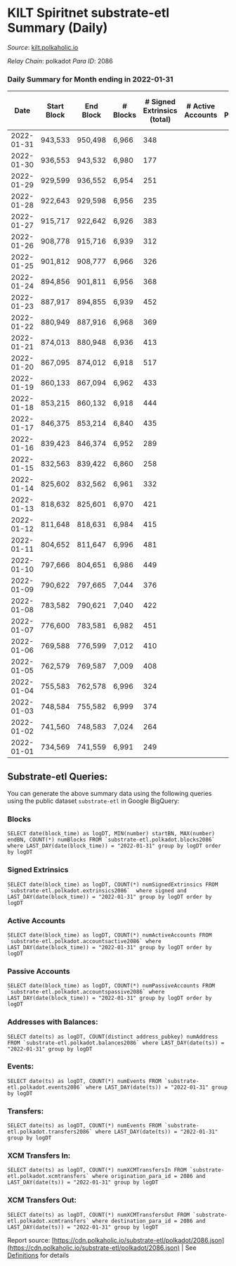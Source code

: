 # KILT Spiritnet substrate-etl Summary (Daily)

_Source_: [kilt.polkaholic.io](https://kilt.polkaholic.io)

*Relay Chain*: polkadot
*Para ID*: 2086



### Daily Summary for Month ending in 2022-01-31


| Date | Start Block | End Block | # Blocks | # Signed Extrinsics (total) | # Active Accounts | # Passive | # New | # Addresses with Balances | # Events | # Transfers | # XCM Transfers In | # XCM Transfers Out | Issues | 
| ---- | ----------- | --------- | -------- | --------------------------- | ----------------- | --------- | ----- | ------------------------- | -------- | ----------- | ------------------ | ------------------- | ------ |
| 2022-01-31 | 943,533 | 950,498 | 6,966 | 348 |  |  |  | 12,281 | 393,926 | 222 ($1,300,746.34) |   |   |  |
| 2022-01-30 | 936,553 | 943,532 | 6,980 | 177 |  |  |  | 12,266 | 393,388 | 84 ($83,009.75) |   |   |  |
| 2022-01-29 | 929,599 | 936,552 | 6,954 | 251 |  |  |  | 12,259 | 392,356 | 140 ($266,505.95) |   |   |  |
| 2022-01-28 | 922,643 | 929,598 | 6,956 | 235 |  |  |  | 12,250 | 392,180 | 146 ($170,304.23) |   |   |  |
| 2022-01-27 | 915,717 | 922,642 | 6,926 | 383 |  |  |  | 12,244 | 391,976 | 203 ($1,455,690.64) |   |   |  |
| 2022-01-26 | 908,778 | 915,716 | 6,939 | 312 |  |  |  | 12,225 | 392,452 | 168 ($684,024.74) |   |   |  |
| 2022-01-25 | 901,812 | 908,777 | 6,966 | 326 |  |  |  | 12,214 | 394,174 | 168 ($389,930.78) |   |   |  |
| 2022-01-24 | 894,856 | 901,811 | 6,956 | 368 |  |  |  | 12,205 | 393,846 | 223 ($647,674.42) |   |   |  |
| 2022-01-23 | 887,917 | 894,855 | 6,939 | 452 |  |  |  | 12,184 | 393,713 | 289 ($623,054.96) |   |   |  |
| 2022-01-22 | 880,949 | 887,916 | 6,968 | 369 |  |  |  | 12,167 | 394,506 | 204 ($559,542.08) |   |   |  |
| 2022-01-21 | 874,013 | 880,948 | 6,936 | 413 |  |  |  | 12,148 | 392,557 | 234 ($328,420.86) |   |   |  |
| 2022-01-20 | 867,095 | 874,012 | 6,918 | 517 |  |  |  | 12,131 | 392,838 | 184 ($212,038.97) |   |   |  |
| 2022-01-19 | 860,133 | 867,094 | 6,962 | 433 |  |  |  | 12,099 | 394,737 | 203 ($240,931.56) |   |   |  |
| 2022-01-18 | 853,215 | 860,132 | 6,918 | 444 |  |  |  | 12,076 | 392,946 | 258 ($371,522.21) |   |   |  |
| 2022-01-17 | 846,375 | 853,214 | 6,840 | 435 |  |  |  | 12,062 | 387,608 | 254 ($613,539.69) |   |   |  |
| 2022-01-16 | 839,423 | 846,374 | 6,952 | 289 |  |  |  | 12,018 | 392,966 | 157 ($333,741.66) |   |   |  |
| 2022-01-15 | 832,563 | 839,422 | 6,860 | 258 |  |  |  | 11,996 | 387,089 | 141 ($154,972.69) |   |   |  |
| 2022-01-14 | 825,602 | 832,562 | 6,961 | 332 |  |  |  | 11,975 | 393,736 | 207 ($225,329.57) |   |   |  |
| 2022-01-13 | 818,632 | 825,601 | 6,970 | 421 |  |  |  | 11,963 | 395,395 | 215 ($578,575.66) |   |   |  |
| 2022-01-12 | 811,648 | 818,631 | 6,984 | 415 |  |  |  | 11,934 | 396,179 | 222 ($246,591.16) |   |   |  |
| 2022-01-11 | 804,652 | 811,647 | 6,996 | 481 |  |  |  | 11,909 | 397,897 | 260 ($284,549.17) |   |   |  |
| 2022-01-10 | 797,666 | 804,651 | 6,986 | 449 |  |  |  | 11,886 | 396,402 | 229 ($698,974.92) |   |   |  |
| 2022-01-09 | 790,622 | 797,665 | 7,044 | 376 |  |  |  | 11,858 | 399,345 | 193 ($275,472.65) |   |   |  |
| 2022-01-08 | 783,582 | 790,621 | 7,040 | 422 |  |  |  | 11,840 | 399,041 | 211 ($607,449.10) |   |   |  |
| 2022-01-07 | 776,600 | 783,581 | 6,982 | 451 |  |  |  | 11,823 | 396,120 | 256 ($266,701.82) |   |   |  |
| 2022-01-06 | 769,588 | 776,599 | 7,012 | 410 |  |  |  | 11,794 | 397,330 | 255 ($472,388.83) |   |   |  |
| 2022-01-05 | 762,579 | 769,587 | 7,009 | 408 |  |  |  | 11,781 | 397,060 | 258 ($898,702.15) |   |   |  |
| 2022-01-04 | 755,583 | 762,578 | 6,996 | 324 |  |  |  | 11,755 | 395,694 | 198 ($662,316.42) |   |   |  |
| 2022-01-03 | 748,584 | 755,582 | 6,999 | 374 |  |  |  | 11,735 | 395,882 | 251 ($808,840.33) |   |   |  |
| 2022-01-02 | 741,560 | 748,583 | 7,024 | 264 |  |  |  | 11,705 | 396,459 | 155 ($116,402.58) |   |   |  |
| 2022-01-01 | 734,569 | 741,559 | 6,991 | 249 |  |  |  | 11,683 | 394,671 | 125 ($82,702.44) |   |   |  |

## Substrate-etl Queries:
You can generate the above summary data using the following queries using the public dataset `substrate-etl` in Google BigQuery:


### Blocks
```
SELECT date(block_time) as logDT, MIN(number) startBN, MAX(number) endBN, COUNT(*) numBlocks FROM `substrate-etl.polkadot.blocks2086`  where LAST_DAY(date(block_time)) = "2022-01-31" group by logDT order by logDT
```


### Signed Extrinsics
```
SELECT date(block_time) as logDT, COUNT(*) numSignedExtrinsics FROM `substrate-etl.polkadot.extrinsics2086`  where signed and LAST_DAY(date(block_time)) = "2022-01-31" group by logDT order by logDT
```


### Active Accounts
```
SELECT date(block_time) as logDT, COUNT(*) numActiveAccounts FROM `substrate-etl.polkadot.accountsactive2086` where LAST_DAY(date(block_time)) = "2022-01-31" group by logDT order by logDT
```


### Passive Accounts
```
SELECT date(block_time) as logDT, COUNT(*) numPassiveAccounts FROM `substrate-etl.polkadot.accountspassive2086` where LAST_DAY(date(block_time)) = "2022-01-31" group by logDT order by logDT
```


### Addresses with Balances:
```
SELECT date(ts) as logDT, COUNT(distinct address_pubkey) numAddress FROM `substrate-etl.polkadot.balances2086` where LAST_DAY(date(ts)) = "2022-01-31" group by logDT
```


### Events:
```
SELECT date(ts) as logDT, COUNT(*) numEvents FROM `substrate-etl.polkadot.events2086` where LAST_DAY(date(ts)) = "2022-01-31" group by logDT
```


### Transfers:
```
SELECT date(ts) as logDT, COUNT(*) numEvents FROM `substrate-etl.polkadot.transfers2086` where LAST_DAY(date(ts)) = "2022-01-31" group by logDT
```


### XCM Transfers In:
```
SELECT date(ts) as logDT, COUNT(*) numXCMTransfersIn FROM `substrate-etl.polkadot.xcmtransfers` where origination_para_id = 2086 and LAST_DAY(date(ts)) = "2022-01-31" group by logDT
```


### XCM Transfers Out:
```
SELECT date(ts) as logDT, COUNT(*) numXCMTransfersOut FROM `substrate-etl.polkadot.xcmtransfers` where destination_para_id = 2086 and LAST_DAY(date(ts)) = "2022-01-31" group by logDT
```



Report source: [https://cdn.polkaholic.io/substrate-etl/polkadot/2086.json](https://cdn.polkaholic.io/substrate-etl/polkadot/2086.json) | See [Definitions](/DEFINITIONS.md) for details
